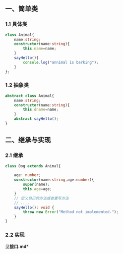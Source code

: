 ## 一、简单类

### 1.1 具体类

```typescript
class Animal{
    name:string;
    constructor(name:string){
        this.name=name;
    }
    sayHello(){
        console.log("annimal is barking");
    }
};
```

### 1.2 抽象类

```typescript
abstract class Animal{
    name:string;
    constructor(name:string){
        this.dname=name;    
    }
    abstract sayHello();
}
```

## 二、继承与实现

### 2.1 继承

```typescript
class Dog extends Animal{
    
    age: number;
    constructor(name:string,age:number){
        super(name);
        this.age=age;
    }
    // 定义自己的方法或者重写方法
    // ....
    sayHello(): void {
        throw new Error("Method not implemented.");
    }
}
```

### 2.2 实现

见**接口.md***
